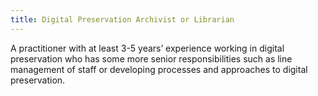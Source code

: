 ```yaml
---
title: Digital Preservation Archivist or Librarian
---
```

A practitioner with at least 3-5 years’ experience working in digital preservation who has some more senior responsibilities such as line management of staff or developing processes and approaches to digital preservation.

